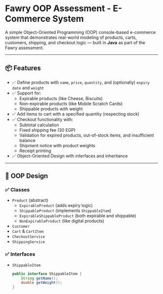 # Fawry OOP Assessment - E-Commerce System

A simple Object-Oriented Programming (OOP) console-based e-commerce system that demonstrates real-world modeling of products, carts, customers, shipping, and checkout logic — built in **Java** as part of the Fawry assessment.

---

## 📦 Features

- ✅ Define products with `name`, `price`, `quantity`, and (optionally) `expiry date` and `weight`
- ✅ Support for:
  - Expirable products (like Cheese, Biscuits)
  - Non-expirable products (like Mobile Scratch Cards)
  - Shippable products with weight
- ✅ Add items to cart with a specified quantity (respecting stock)
- ✅ Checkout functionality with:
  - Subtotal calculation
  - Fixed shipping fee (30 EGP)
  - Validation for expired products, out-of-stock items, and insufficient balance
  - Shipment notice with product weights
  - Receipt printing
- ✅ Object-Oriented Design with interfaces and inheritance

---

## 🧱 OOP Design

### ✅ Classes

- `Product` (abstract)
  - `ExpirableProduct` (adds expiry logic)
  - `ShippableProduct` (implements `ShippableItem`)
  - `ExpirableShippableProduct` (both expirable and shippable)
  - `NonExpirableProduct` (like digital products)
- `Customer`
- `Cart` & `CartItem`
- `CheckoutService`
- `ShippingService`

### ✅ Interfaces

- `ShippableItem`  
  ```java
  public interface ShippableItem {
      String getName();
      double getWeight();
  }

